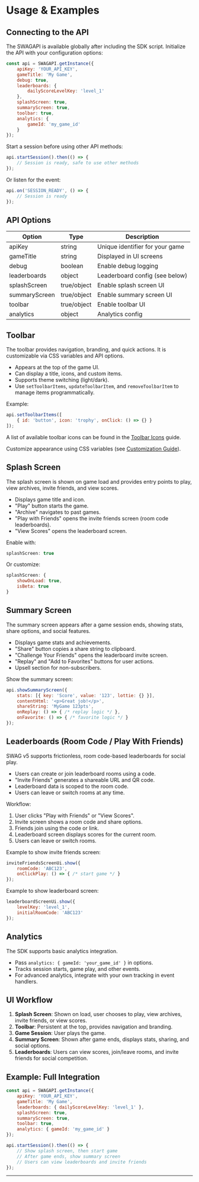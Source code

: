 # Usage & Examples

## Connecting to the API

The SWAGAPI is available globally after including the SDK script. Initialize the API with your configuration options:

```js
const api = SWAGAPI.getInstance({
	apiKey: 'YOUR_API_KEY',
	gameTitle: 'My Game',
	debug: true,
	leaderboards: {
		dailyScoreLevelKey: 'level_1'
	},
	splashScreen: true,
	summaryScreen: true,
	toolbar: true,
	analytics: {
		gameId: 'my_game_id'
	}
});
```

Start a session before using other API methods:

```js
api.startSession().then(() => {
	// Session is ready, safe to use other methods
});
```

Or listen for the event:

```js
api.on('SESSION_READY', () => {
	// Session is ready
});
```

## API Options

| Option         | Type      | Description |
| -------------- | --------- | ----------- |
| apiKey         | string    | Unique identifier for your game |
| gameTitle      | string    | Displayed in UI screens |
| debug          | boolean   | Enable debug logging |
| leaderboards   | object    | Leaderboard config (see below) |
| splashScreen   | true/object | Enable splash screen UI |
| summaryScreen  | true/object | Enable summary screen UI |
| toolbar        | true/object | Enable toolbar UI |
| analytics      | object    | Analytics config |

## Toolbar

The toolbar provides navigation, branding, and quick actions. It is customizable via CSS variables and API options.

- Appears at the top of the game UI.
- Can display a title, icons, and custom items.
- Supports theme switching (light/dark).
- Use `setToolbarItems`, `updateToolbarItem`, and `removeToolbarItem` to manage items programmatically.

Example:

```js
api.setToolbarItems([
	{ id: 'button', icon: 'trophy', onClick: () => {} }
]);
```

A list of available toolbar icons can be found in the [Toolbar Icons](./toolbar-icons.md) guide.

Customize appearance using CSS variables (see [Customization Guide](./customization-css-variables.md)).

## Splash Screen

The splash screen is shown on game load and provides entry points to play, view archives, invite friends, and view scores.

- Displays game title and icon.
- "Play" button starts the game.
- "Archive" navigates to past games.
- "Play with Friends" opens the invite friends screen (room code leaderboards).
- "View Scores" opens the leaderboard screen.

Enable with:

```js
splashScreen: true
```

Or customize:

```js
splashScreen: {
	showOnLoad: true,
	isBeta: true
}
```

## Summary Screen

The summary screen appears after a game session ends, showing stats, share options, and social features.

- Displays game stats and achievements.
- "Share" button copies a share string to clipboard.
- "Challenge Your Friends" opens the leaderboard invite screen.
- "Replay" and "Add to Favorites" buttons for user actions.
- Upsell section for non-subscribers.

Show the summary screen:

```js
api.showSummaryScreen({
	stats: [{ key: 'Score', value: '123', lottie: {} }],
	contentHtml: '<p>Great job!</p>',
	shareString: 'MyGame 123pts',
	onReplay: () => { /* replay logic */ },
	onFavorite: () => { /* favorite logic */ }
});
```

## Leaderboards (Room Code / Play With Friends)

SWAG v5 supports frictionless, room code-based leaderboards for social play.

- Users can create or join leaderboard rooms using a code.
- "Invite Friends" generates a shareable URL and QR code.
- Leaderboard data is scoped to the room code.
- Users can leave or switch rooms at any time.

Workflow:

1. User clicks "Play with Friends" or "View Scores".
2. Invite screen shows a room code and share options.
3. Friends join using the code or link.
4. Leaderboard screen displays scores for the current room.
5. Users can leave or switch rooms.

Example to show invite friends screen:

```js
inviteFriendsScreenUi.show({
	roomCode: 'ABC123',
	onClickPlay: () => { /* start game */ }
});
```

Example to show leaderboard screen:

```js
leaderboardScreenUi.show({
	levelKey: 'level_1',
	initialRoomCode: 'ABC123'
});
```

## Analytics

The SDK supports basic analytics integration.

- Pass `analytics: { gameId: 'your_game_id' }` in options.
- Tracks session starts, game play, and other events.
- For advanced analytics, integrate with your own tracking in event handlers.

## UI Workflow

1. **Splash Screen**: Shown on load, user chooses to play, view archives, invite friends, or view scores.
2. **Toolbar**: Persistent at the top, provides navigation and branding.
3. **Game Session**: User plays the game.
4. **Summary Screen**: Shown after game ends, displays stats, sharing, and social options.
5. **Leaderboards**: Users can view scores, join/leave rooms, and invite friends for social competition.

## Example: Full Integration

```js
const api = SWAGAPI.getInstance({
	apiKey: 'YOUR_API_KEY',
	gameTitle: 'My Game',
	leaderboards: { dailyScoreLevelKey: 'level_1' },
	splashScreen: true,
	summaryScreen: true,
	toolbar: true,
	analytics: { gameId: 'my_game_id' }
});

api.startSession().then(() => {
	// Show splash screen, then start game
	// After game ends, show summary screen
	// Users can view leaderboards and invite friends
});
```

---
